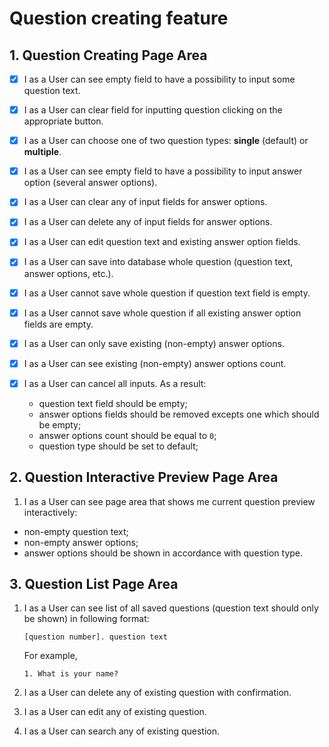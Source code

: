 # Question creating feature

## 1. Question Creating Page Area

- [x] I as a User can see empty field to have a possibility to input some question text.
- [x] I as a User can clear field for inputting question clicking on the appropriate button.
- [x] I as a User can choose one of two question types: **single** (default) or **multiple**.
- [x] I as a User can see empty field to have a possibility to input answer option (several answer options).
- [x] I as a User can clear any of input fields for answer options.
- [x] I as a User can delete any of input fields for answer options.
- [x] I as a User can edit question text and existing answer option fields.
- [x] I as a User can save into database whole question (question text, answer options, etc.).
- [x] I as a User cannot save whole question if question text field is empty.
- [x] I as a User cannot save whole question if all existing answer option fields are empty.
- [x] I as a User can only save existing (non-empty) answer options.
- [x] I as a User can see existing (non-empty) answer options count.
- [x] I as a User can cancel all inputs. As a result:

  * question text field should be empty;
  * answer options fields should be removed excepts one which should be empty;
  * answer options count should be equal to `0`;
  * question type should be set to default;

## 2. Question Interactive Preview Page Area

1. I as a User can see page area that shows me current question preview interactively:

* non-empty question text;
* non-empty answer options;
* answer options should be shown in accordance with question type.

## 3. Question List Page Area

1. I as a User can see list of all saved questions (question text should only be shown) in following format:
   ```
   [question number]. question text
   ```
   For example,
   ```
   1. What is your name?
   ```

2. I as a User can delete any of existing question with confirmation.
3. I as a User can edit any of existing question.
4. I as a User can search any of existing question.

